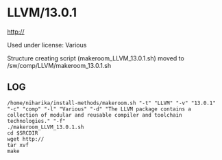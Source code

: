 LLVM/13.0.1
========================

<http://>

Used under license:
Various


Structure creating script (makeroom_LLVM_13.0.1.sh) moved to /sw/comp/LLVM/makeroom_13.0.1.sh

LOG
---

    /home/niharika/install-methods/makeroom.sh "-t" "LLVM" "-v" "13.0.1" "-c" "comp" "-l" "Various" "-d" "The LLVM package contains a collection of modular and reusable compiler and toolchain technologies." "-f"
    ./makeroom_LLVM_13.0.1.sh
    cd $SRCDIR
    wget http://
    tar xvf 
    make

